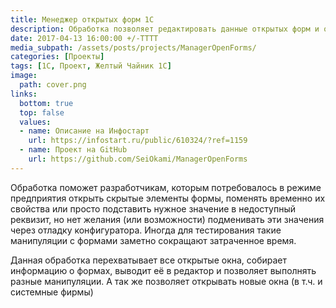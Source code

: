```yaml
---
title: Менеджер открытых форм 1С
description: Обработка позволяет редактировать данные открытых форм и открывать новые с передачей параметров
date: 2017-04-13 16:00:00 +/-TTTT
media_subpath: /assets/posts/projects/ManagerOpenForms/
categories: [Проекты]
tags: [1С, Проект, Желтый Чайник 1С]
image:
  path: cover.png
links:
  bottom: true
  top: false
  values:
  - name: Описание на Инфостарт
    url: https://infostart.ru/public/610324/?ref=1159
  - name: Проект на GitHub
    url: https://github.com/SeiOkami/ManagerOpenForms
---
```


Обработка поможет разработчикам, которым потребовалось в режиме предприятия открыть скрытые элементы формы, поменять временно их свойства или просто подставить нужное значение в недоступный реквизит, но нет желания (или возможности) подменивать эти значения через отладку конфигуратора. Иногда для тестирования такие манипуляции с формами заметно сокращают затраченное время. 

Данная обработка перехватывает все открытые окна, собирает информацию о формах, выводит её в редактор и позволяет выполнять разные манипуляции. А так же позволяет открывать новые окна (в т.ч. и системные фирмы)